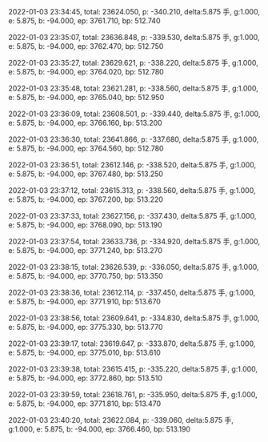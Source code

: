 2022-01-03 23:34:45, total: 23624.050, p: -340.210, delta:5.875 手, g:1.000, e: 5.875, b: -94.000, ep: 3761.710, bp: 512.740

2022-01-03 23:35:07, total: 23636.848, p: -339.530, delta:5.875 手, g:1.000, e: 5.875, b: -94.000, ep: 3762.470, bp: 512.750

2022-01-03 23:35:27, total: 23629.621, p: -338.220, delta:5.875 手, g:1.000, e: 5.875, b: -94.000, ep: 3764.020, bp: 512.780

2022-01-03 23:35:48, total: 23621.281, p: -338.560, delta:5.875 手, g:1.000, e: 5.875, b: -94.000, ep: 3765.040, bp: 512.950

2022-01-03 23:36:09, total: 23608.501, p: -339.440, delta:5.875 手, g:1.000, e: 5.875, b: -94.000, ep: 3766.160, bp: 513.200

2022-01-03 23:36:30, total: 23641.866, p: -337.680, delta:5.875 手, g:1.000, e: 5.875, b: -94.000, ep: 3764.560, bp: 512.780

2022-01-03 23:36:51, total: 23612.146, p: -338.520, delta:5.875 手, g:1.000, e: 5.875, b: -94.000, ep: 3767.480, bp: 513.250

2022-01-03 23:37:12, total: 23615.313, p: -338.560, delta:5.875 手, g:1.000, e: 5.875, b: -94.000, ep: 3767.200, bp: 513.220

2022-01-03 23:37:33, total: 23627.156, p: -337.430, delta:5.875 手, g:1.000, e: 5.875, b: -94.000, ep: 3768.090, bp: 513.190

2022-01-03 23:37:54, total: 23633.736, p: -334.920, delta:5.875 手, g:1.000, e: 5.875, b: -94.000, ep: 3771.240, bp: 513.270

2022-01-03 23:38:15, total: 23626.539, p: -336.050, delta:5.875 手, g:1.000, e: 5.875, b: -94.000, ep: 3770.750, bp: 513.350

2022-01-03 23:38:36, total: 23612.114, p: -337.450, delta:5.875 手, g:1.000, e: 5.875, b: -94.000, ep: 3771.910, bp: 513.670

2022-01-03 23:38:56, total: 23609.641, p: -334.830, delta:5.875 手, g:1.000, e: 5.875, b: -94.000, ep: 3775.330, bp: 513.770

2022-01-03 23:39:17, total: 23619.647, p: -333.870, delta:5.875 手, g:1.000, e: 5.875, b: -94.000, ep: 3775.010, bp: 513.610

2022-01-03 23:39:38, total: 23615.415, p: -335.220, delta:5.875 手, g:1.000, e: 5.875, b: -94.000, ep: 3772.860, bp: 513.510

2022-01-03 23:39:59, total: 23618.761, p: -335.950, delta:5.875 手, g:1.000, e: 5.875, b: -94.000, ep: 3771.810, bp: 513.470

2022-01-03 23:40:20, total: 23622.084, p: -339.060, delta:5.875 手, g:1.000, e: 5.875, b: -94.000, ep: 3766.460, bp: 513.190